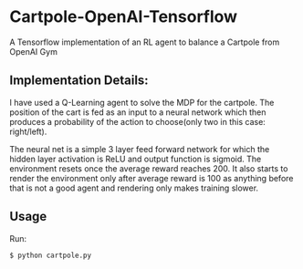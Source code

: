 # Cartpole-OpenAI-Tensorflow
A Tensorflow implementation of an RL agent to balance a Cartpole from OpenAI Gym

## Implementation Details:

I have used a Q-Learning agent to solve the MDP for the cartpole. The position of the cart is fed as an input to a neural network which then produces a probability of the action to choose(only two in this case: right/left).

The neural net is a simple 3 layer feed forward network for which the hidden layer activation is ReLU and output function is sigmoid.
The environment resets once the average reward reaches 200. It also starts to render the environment only after average reward is 100 as anything before that is not a good agent and rendering only makes training slower.

## Usage

Run:
```
$ python cartpole.py
```
